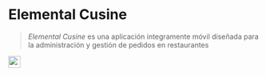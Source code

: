 # Elemental Cusine

> *Elemental Cusine* es una aplicación integramente móvil diseñada para la administración y gestión de pedidos en restaurantes

<img src="https://i.ibb.co/DL6LxbL/icon-transp.png" height="24">